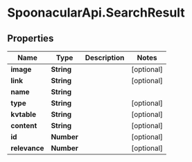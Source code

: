 # SpoonacularApi.SearchResult

## Properties

Name | Type | Description | Notes
------------ | ------------- | ------------- | -------------
**image** | **String** |  | [optional] 
**link** | **String** |  | [optional] 
**name** | **String** |  | 
**type** | **String** |  | [optional] 
**kvtable** | **String** |  | [optional] 
**content** | **String** |  | [optional] 
**id** | **Number** |  | [optional] 
**relevance** | **Number** |  | [optional] 


